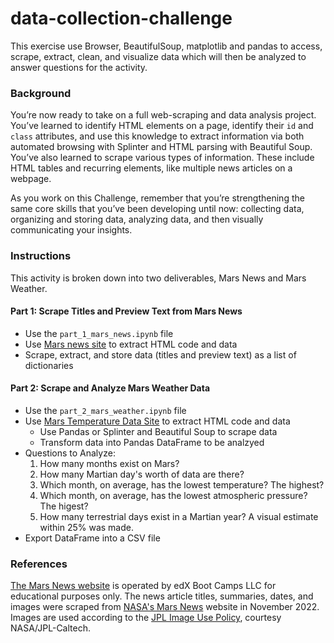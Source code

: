 # data-collection-challenge
This exercise use Browser, BeautifulSoup, matplotlib and pandas to access, scrape, extract, clean, and visualize data which will then be analyzed to answer questions for the activity.

### Background 
You’re now ready to take on a full web-scraping and data analysis project. You’ve learned to identify HTML elements on a page, identify their `id` and `class` attributes, and use this knowledge to extract information via both automated browsing with Splinter and HTML parsing with Beautiful Soup. You’ve also learned to scrape various types of information. These include HTML tables and recurring elements, like multiple news articles on a webpage.

As you work on this Challenge, remember that you’re strengthening the same core skills that you’ve been developing until now: collecting data, organizing and storing data, analyzing data, and then visually communicating your insights.

### Instructions 
This activity is broken down into two deliverables, Mars News and Mars Weather. 

#### Part 1: Scrape Titles and Preview Text from Mars News
* Use the `part_1_mars_news.ipynb` file  
* Use [Mars news site](https://static.bc-edx.com/data/web/mars_news/index.html) to extract HTML code and data
* Scrape, extract, and store data (titles and preview text) as a list of dictionaries

#### Part 2: Scrape and Analyze Mars Weather Data 
* Use the `part_2_mars_weather.ipynb` file
* Use [Mars Temperature Data Site](https://static.bc-edx.com/data/web/mars_facts/temperature.html) to extract HTML code and data
    * Use Pandas or Splinter and Beautiful Soup to scrape data
    * Transform data into Pandas DataFrame to be analzyed
* Questions to Analyze:
    1. How many months exist on Mars? 
    2. How many Martian day's worth of data are there? 
    3. Which month, on average, has the lowest temperature? The highest?
    4. Which month, on average, has the lowest atmospheric pressure? The higest? 
    5. How many terrestrial days exist in a Martian year? A visual estimate within 25% was made. 
* Export DataFrame into a CSV file 


### References
[The Mars News website](https://static.bc-edx.com/data/web/mars_news/index.html) is operated by edX Boot Camps LLC for educational purposes only. The news article titles, summaries, dates, and images were scraped from [NASA's Mars News](https://mars.nasa.gov/) website in November 2022. Images are used according to the [JPL Image Use Policy](https://www.jpl.nasa.gov/jpl-image-use-policy), courtesy NASA/JPL-Caltech.

